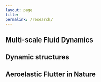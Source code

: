 ```yaml
---
layout: page
title: 
permalink: /research/
---
```


## Multi-scale Fluid Dynamics

## Dynamic structures

## Aeroelastic Flutter in Nature
